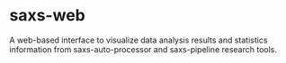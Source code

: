 saxs-web
========

A web-based interface to visualize data analysis results and statistics information from saxs-auto-processor and saxs-pipeline research tools.